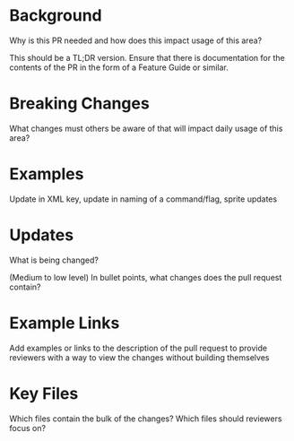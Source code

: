 # Background
Why is this PR needed and how does this impact usage of this area?

This should be a TL;DR version. Ensure that there is documentation for the contents of the PR in the form of a Feature Guide or similar.

# Breaking Changes
What changes must others be aware of that will impact daily usage of this area?

# Examples
Update in XML key, update in naming of a command/flag, sprite updates

# Updates
What is being changed? 

(Medium to low level) In bullet points, what changes does the pull request contain? 

# Example Links
Add examples or links to the description of the pull request to provide reviewers with a way to view the changes without building themselves

# Key Files
Which files contain the bulk of the changes? Which files should reviewers focus on?

